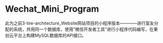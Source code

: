 # Wechat_Mini_Program
此为之前3-tire-architecture_Website网站项目的小程序版本————进行室友分配的系统，共用同一个数据库，使用“微信开发者工具”进行小程序代码编写，在果创云平台上构建MySQL数据库的API接口。
